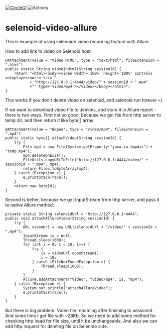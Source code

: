 [![CircleCI](https://circleci.com/gh/simple-elf/selenoid-video-allure.svg?style=shield)](https://circleci.com/gh/simple-elf/selenoid-video-allure) 
![Actions](https://github.com/simple-elf/selenoid-video-allure/workflows/Autotests/badge.svg)

# selenoid-video-allure
This is example of using selenoide video recording feature with Allure.

How to add link to video on Selenoid host:
```
@Attachment(value = "Video HTML", type = "text/html", fileExtension = ".html")
public static String videoInHtml(String sessionId) {
    return "<html><body><video width='100%' height='100%' controls autoplay><source src='"
           + "http://127.0.0.1:4444/video/" + sessionId + ".mp4"
           +"' type='video/mp4'></video></body></html>";
}
```
This works if you don't delete video on selenoid, and selenoid run forever =)

If we want to download video file to Jenkins, and store it in Allure report - there is two ways.
First not so good, because we get file from http server to temp dir, and then return it like byte[] array:
```
@Attachment(value = "Видео", type = "video/mp4", fileExtension = ".mp4")
public static byte[] attachVideo(String sessionId) {
    try {
        File mp4 = new File(System.getProperty("java.io.tmpdir") + "temp.mp4");
        mp4.deleteOnExit();
        FileUtils.copyURLToFile("http://127.0.0.1:4444/video/" + sessionId + ".mp4", mp4);
        return Files.toByteArray(mp4);
    } catch (Exception e) {
        e.printStackTrace();
    }
    return new byte[0];
}
```

Second is better, because we get InputStream from http server, and pass it to native Allure method:
```
private static String selenoidUrl = "http://127.0.0.1:4444";
public void attachAllureVideo(String sessionId) {
    try {
        URL videoUrl = new URL(selenoidUrl + "/video/" + sessionId + ".mp4");
        InputStream is = null;
        Thread.sleep(1000);
        for (int i = 0; i < 10; i++) {
            try {
                is = videoUrl.openStream();
                i = 10;
            } catch (FileNotFoundException e) {
                Thread.sleep(1000);
            }
        }
        Allure.addAttachment("Video", "video/mp4", is, "mp4");
    } catch (Exception e) {
        System.out.println("attachAllureVideo");
        e.printStackTrace();
    }
}
```

But there is big problem. Video file renaming after finishing to sessionId. And some time I get file with ~28Kb.
So we need to add some method for checking http head for file size, until it be unchangeable.
And also we can add http request for deleting file on Selenide side.